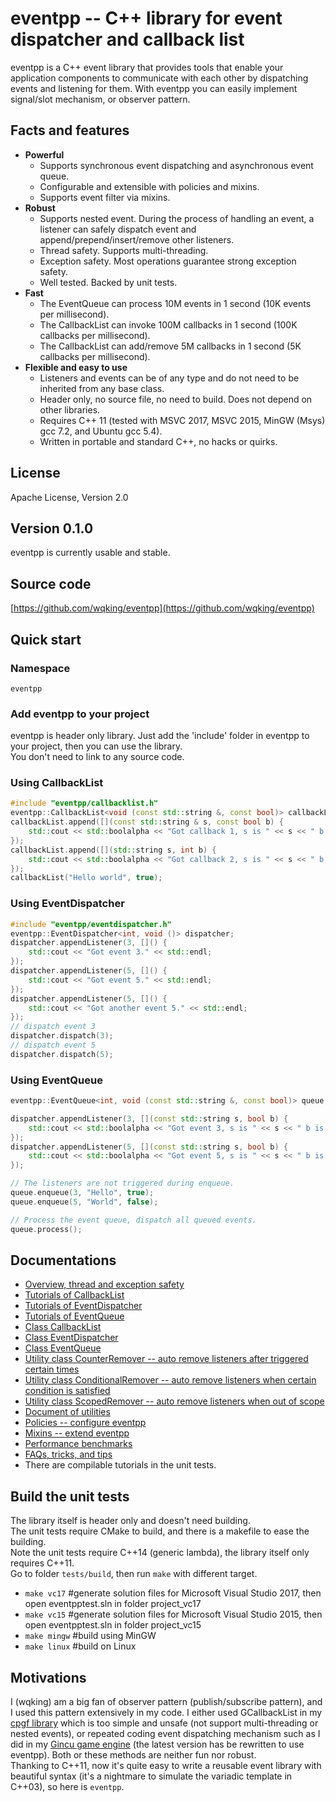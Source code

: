 # eventpp -- C++ library for event dispatcher and callback list

eventpp is a C++ event library that provides tools that enable your application components to communicate with each other by dispatching events and listening for them. With eventpp you can easily implement signal/slot mechanism, or observer pattern.

## Facts and features

- **Powerful**
  - Supports synchronous event dispatching and asynchronous event queue.
  - Configurable and extensible with policies and mixins.
  - Supports event filter via mixins.
- **Robust**
  - Supports nested event. During the process of handling an event, a listener can safely dispatch event and append/prepend/insert/remove other listeners.
  - Thread safety. Supports multi-threading.
  - Exception safety. Most operations guarantee strong exception safety.
  - Well tested. Backed by unit tests.
- **Fast**
  - The EventQueue can process 10M events in 1 second (10K events per millisecond).
  - The CallbackList can invoke 100M callbacks in 1 second (100K callbacks per millisecond).
  - The CallbackList can add/remove 5M callbacks in 1 second (5K callbacks per millisecond).
- **Flexible and easy to use**
  - Listeners and events can be of any type and do not need to be inherited from any base class.
  - Header only, no source file, no need to build. Does not depend on other libraries.
  - Requires C++ 11 (tested with MSVC 2017, MSVC 2015, MinGW (Msys) gcc 7.2, and Ubuntu gcc 5.4).
  - Written in portable and standard C++, no hacks or quirks.

## License

Apache License, Version 2.0  

## Version 0.1.0

eventpp is currently usable and stable.

## Source code

[https://github.com/wqking/eventpp](https://github.com/wqking/eventpp)

## Quick start

### Namespace

`eventpp`

### Add eventpp to your project

eventpp is header only library. Just add the 'include' folder in eventpp to your project, then you can use the library.  
You don't need to link to any source code.

### Using CallbackList
```c++
#include "eventpp/callbacklist.h"
eventpp::CallbackList<void (const std::string &, const bool)> callbackList;
callbackList.append([](const std::string & s, const bool b) {
	std::cout << std::boolalpha << "Got callback 1, s is " << s << " b is " << b << std::endl;
});
callbackList.append([](std::string s, int b) {
	std::cout << std::boolalpha << "Got callback 2, s is " << s << " b is " << b << std::endl;
});
callbackList("Hello world", true);
```

### Using EventDispatcher
```c++
#include "eventpp/eventdispatcher.h"
eventpp::EventDispatcher<int, void ()> dispatcher;
dispatcher.appendListener(3, []() {
	std::cout << "Got event 3." << std::endl;
});
dispatcher.appendListener(5, []() {
	std::cout << "Got event 5." << std::endl;
});
dispatcher.appendListener(5, []() {
	std::cout << "Got another event 5." << std::endl;
});
// dispatch event 3
dispatcher.dispatch(3);
// dispatch event 5
dispatcher.dispatch(5);
```

### Using EventQueue
```c++
eventpp::EventQueue<int, void (const std::string &, const bool)> queue;

dispatcher.appendListener(3, [](const std::string s, bool b) {
	std::cout << std::boolalpha << "Got event 3, s is " << s << " b is " << b << std::endl;
});
dispatcher.appendListener(5, [](const std::string s, bool b) {
	std::cout << std::boolalpha << "Got event 5, s is " << s << " b is " << b << std::endl;
});

// The listeners are not triggered during enqueue.
queue.enqueue(3, "Hello", true);
queue.enqueue(5, "World", false);

// Process the event queue, dispatch all queued events.
queue.process();
```

## Documentations

* [Overview, thread and exception safety](doc/introduction.md)
* [Tutorials of CallbackList](doc/tutorial_callbacklist.md)
* [Tutorials of EventDispatcher](doc/tutorial_eventdispatcher.md)
* [Tutorials of EventQueue](doc/tutorial_eventqueue.md)
* [Class CallbackList](doc/callbacklist.md)
* [Class EventDispatcher](doc/eventdispatcher.md)
* [Class EventQueue](doc/eventqueue.md)
* [Utility class CounterRemover -- auto remove listeners after triggered certain times](doc/counterremover.md)
* [Utility class ConditionalRemover -- auto remove listeners when certain condition is satisfied](doc/conditionalremover.md)
* [Utility class ScopedRemover -- auto remove listeners when out of scope](doc/scopedremover.md)
* [Document of utilities](doc/eventutil.md)
* [Policies -- configure eventpp](doc/policies.md)
* [Mixins -- extend eventpp](doc/mixins.md)
* [Performance benchmarks](doc/benchmark.md)
* [FAQs, tricks, and tips](doc/faq.md)
* There are compilable tutorials in the unit tests.

## Build the unit tests

The library itself is header only and doesn't need building.  
The unit tests require CMake to build, and there is a makefile to ease the building.  
Note the unit tests require C++14 (generic lambda), the library itself only requires C++11.  
Go to folder `tests/build`, then run `make` with different target.
- `make vc17` #generate solution files for Microsoft Visual Studio 2017, then open eventpptest.sln in folder project_vc17
- `make vc15` #generate solution files for Microsoft Visual Studio 2015, then open eventpptest.sln in folder project_vc15
- `make mingw` #build using MinGW
- `make linux` #build on Linux

## Motivations

I (wqking) am a big fan of observer pattern (publish/subscribe pattern), and I used this pattern extensively in my code. I either used GCallbackList in my [cpgf library](https://github.com/cpgf/cpgf) which is too simple and unsafe (not support multi-threading or nested events), or repeated coding event dispatching mechanism such as I did in my [Gincu game engine](https://github.com/wqking/gincu) (the latest version has be rewritten to use eventpp). Both or these methods are neither fun nor robust.  
Thanking to C++11, now it's quite easy to write a reusable event library with beautiful syntax (it's a nightmare to simulate the variadic template in C++03), so here is `eventpp`.

